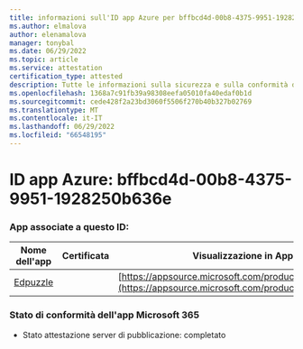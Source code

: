 ```yaml
---
title: informazioni sull'ID app Azure per bffbcd4d-00b8-4375-9951-1928250b636e
ms.author: elmalova
author: elenamalova
manager: tonybal
ms.date: 06/29/2022
ms.topic: article
ms.service: attestation
certification_type: attested
description: Tutte le informazioni sulla sicurezza e sulla conformità disponibili per bffbcd4d-00b8-4375-9951-1928250b636e.
ms.openlocfilehash: 1368a7c91fb39a98308eefa05010fa40edaf0b1d
ms.sourcegitcommit: cede428f2a23bd3060f5506f270b40b327b02769
ms.translationtype: MT
ms.contentlocale: it-IT
ms.lasthandoff: 06/29/2022
ms.locfileid: "66548195"
---
```

# <a name="azure-app-id-bffbcd4d-00b8-4375-9951-1928250b636e"></a>ID app Azure: bffbcd4d-00b8-4375-9951-1928250b636e


### <a name="apps-associated-with-this-id"></a>App associate a questo ID:
| **Nome dell'app** | **Certificata** | **Visualizzazione in AppSource** |
|--------------|---------------|-----------------------|
| [Edpuzzle](../forward/WA200003736.md) |  | [https://appsource.microsoft.com/product/office/WA200003736](https://appsource.microsoft.com/product/office/WA200003736) |

### <a name="microsoft-365-app-compliance-status"></a>Stato di conformità dell'app Microsoft 365
- Stato attestazione server di pubblicazione: completato
